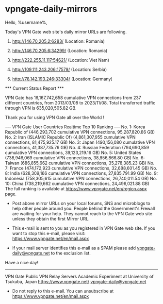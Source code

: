 # vpngate-daily-mirrors

Hello, %username%,

Today's VPN Gate web site's daily mirror URLs are following.

1. http://146.70.205.2:6283/
   (Location: Romania)

2. http://146.70.205.6:34299/
   (Location: Romania)

3. http://222.255.11.117:54621/
   (Location: Viet Nam)

4. http://109.111.243.206:17579/
   (Location: Serbia)

5. http://78.142.193.246:33304/
   (Location: Germany)


*** Current Status Report ***

VPN Gate has 16,167,742,658 cumulative VPN connections from 237 different countries, from 2013/03/08 to 2023/11/08.
Total transferred traffic through VPN is 635,020,505.82 GB.

Thank you for using VPN Gate all over the World !


--- VPN Gate User Countries Realtime Top 10 Ranking ---
No. 1: Korea Republic of (446,293,702 cumulative VPN connections, 95,287,820.86 GB)
No. 2: Iran (ISLAMIC Republic Of) (4,861,307,955 cumulative VPN connections, 81,475,925.17 GB)
No. 3: Japan (490,156,080 cumulative VPN connections, 41,387,735.76 GB)
No. 4: Russian Federation (794,690,859 cumulative VPN connections, 39,123,219.16 GB)
No. 5: United States (738,946,069 cumulative VPN connections, 38,856,866.80 GB)
No. 6: Taiwan (686,855,662 cumulative VPN connections, 35,278,385.23 GB)
No. 7: France (474,172,923 cumulative VPN connections, 32,688,601.45 GB)
No. 8: India (628,309,166 cumulative VPN connections, 27,835,791.99 GB)
No. 9: Indonesia (758,305,615 cumulative VPN connections, 26,740,011.54 GB)
No. 10: China (738,219,662 cumulative VPN connections, 24,496,021.88 GB)
The full ranking is available at https://www.vpngate.net/en/region.aspx page.


* Post above mirror URLs on your local forums, SNS and microblogs
  to help other people around you.
  People behind the Government's Frewall are waiting for your help.
  They cannot reach to the VPN Gate web site
  unless they obtain the first Mirror URL.

* This e-mail is sent to you as you registered in VPN Gate web site.
  If you want to stop this e-mail, please visit:
  https://www.vpngate.net/en/mail.aspx

* If your mail server identifies this e-mail as a SPAM
  please add vpngate-daily@vpngate.net to the exclusion list.

Have a nice day!

------------------------------------------------------
VPN Gate Public VPN Relay Servers
Academic Experiment at University of Tsukuba, Japan
https://www.vpngate.net/
vpngate-daily@vpngate.net
* Do not reply to this e-mail.
  You can unsubscribe at https://www.vpngate.net/en/mail.aspx


